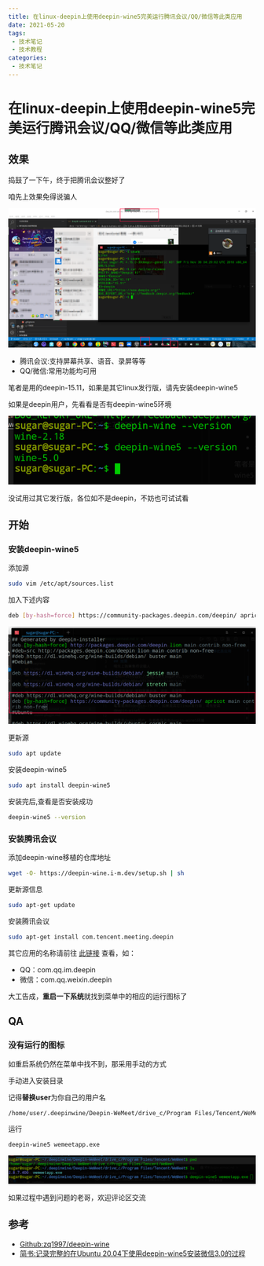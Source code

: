 ```yaml
---
title: 在linux-deepin上使用deepin-wine5完美运行腾讯会议/QQ/微信等此类应用
date: 2021-05-20
tags:
 - 技术笔记
 - 技术教程
categories:
 - 技术笔记
---
```

# 在linux-deepin上使用deepin-wine5完美运行腾讯会议/QQ/微信等此类应用

## 效果
捣鼓了一下午，终于把腾讯会议整好了

咱先上效果免得说骗人

![图片](./deepin-wemeet/MTYyMTUyNDAxNTE2NA==621524015164.png)

* 腾讯会议:支持屏幕共享、语音、录屏等等
* QQ/微信:常用功能均可用

笔者是用的deepin-15.11，如果是其它linux发行版，请先安装deepin-wine5

如果是deepin用户，先看看是否有deepin-wine5环境

![图片](./deepin-wemeet/MTYyMTUyNDI0Mzk1NA==621524243954.png)


没试用过其它发行版，各位如不是deepin，不妨也可试试看
## 开始
### 安装deepin-wine5
添加源
```sh
sudo vim /etc/apt/sources.list
```

加入下述内容

```sh
deb [by-hash=force] https://community-packages.deepin.com/deepin/ apricot main contrib non-free
```

![图片](./deepin-wemeet/MTYyMTUyNDQyODMyMA==621524428320.png)

更新源
```sh
sudo apt update
```

安装deepin-wine5
```sh
sudo apt install deepin-wine5
```

安装完后,查看是否安装成功
```sh
deepin-wine5 --version
```

### 安装腾讯会议
添加deepin-wine移植的仓库地址
```sh
wget -O- https://deepin-wine.i-m.dev/setup.sh | sh
```

更新源信息
```sh
sudo apt-get update
```

安装腾讯会议
```sh
sudo apt-get install com.tencent.meeting.deepin
```

其它应用的名称请前往 [此链接](https://deepin-wine.i-m.dev/) 查看，如：
* QQ：com.qq.im.deepin
* 微信：com.qq.weixin.deepin

大工告成，**重启一下系统**就找到菜单中的相应的运行图标了

## QA
### 没有运行的图标
如重启系统仍然在菜单中找不到，那采用手动的方式

手动进入安装目录

记得**替换user**为你自己的用户名
```sh
/home/user/.deepinwine/Deepin-WeMeet/drive_c/Program Files/Tencent/WeMeet
```

运行
```sh
deepin-wine5 wemeetapp.exe
```

![图片](./deepin-wemeet/MTYyMTUyNTEzNTA3OA==621525135078.png)


如果过程中遇到问题的老哥，欢迎评论区交流

## 参考
* [Github:zq1997/deepin-wine](https://github.com/zq1997/deepin-wine)
* [简书:记录完整的在Ubuntu 20.04下使用deepin-wine5安装微信3.0的过程](https://www.jianshu.com/p/6740f6c73033)

